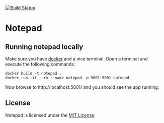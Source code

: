 [![Build Status](https://travis-ci.org/bartw/notepad.svg?branch=master)](https://travis-ci.org/bartw/notepad)

# Notepad

## Running notepad locally

Make sure you have [docker](https://www.docker.com/) and a nice terminal.
Open a terminal and execute the following commands:

```shell
docker build -t notepad .
docker run -it --rm --name notepad -p 5001:5001 notepad
```

Now browse to http://localhost:5001/ and you should see the app running.

## License

Notepad is licensed under the [MIT License](LICENSE).